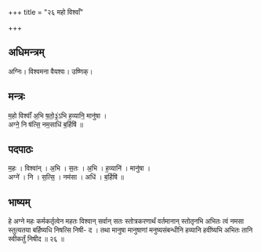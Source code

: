 +++
title = "२६ महो विश्वाँ"

+++
## अधिमन्त्रम्
अग्निः। विश्वमना वैयश्वः। उष्णिक्।

## मन्त्रः
म॒हो विश्वाँ॑ अ॒भि ष॒तो॒३॒॑ऽभि ह॒व्यानि॒ मानु॑षा ।  
अग्ने॒ नि ष॑त्सि॒ नम॒साधि॑ ब॒र्हिषि॑ ॥

## पदपाठः
म॒हः । विश्वा॑न् । अ॒भि । स॒तः । अ॒भि । ह॒व्यानि॑ । मानु॑षा ।  
अग्ने॑ । नि । स॒त्सि॒ । नम॑सा । अधि॑ । ब॒र्हिषि॑ ॥

## भाष्यम्
हे अग्ने महः कर्मकर्तृत्वेन महतः विश्वान् सर्वान् सतः स्तोत्रकरणार्थं वर्तमानान् स्तोतृनभि अभितः त्वं नमसा स्तुत्यतया बर्हिष्यधि निषत्सि निषी- द । तथा मानुषा मानुषाणां मनुष्यसंबन्धीनि हव्यानि हवींष्यभि अभितः तानि स्वीकर्तुं निषीद ॥ २६ ॥